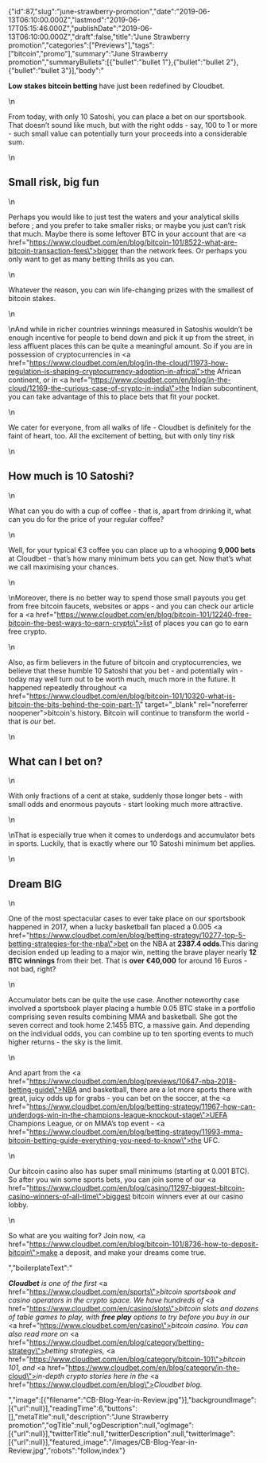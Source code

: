 {"id":87,"slug":"june-strawberry-promotion","date":"2019-06-13T06:10:00.000Z","lastmod":"2019-06-17T05:15:46.000Z","publishDate":"2019-06-13T06:10:00.000Z","draft":false,"title":"June Strawberry promotion","categories":["Previews"],"tags":["bitcoin","promo"],"summary":"June Strawberry promotion","summaryBullets":[{"bullet":"bullet 1"},{"bullet":"bullet 2"},{"bullet":"bullet 3"}],"body":"<p><strong>Low stakes bitcoin betting</strong> have just been redefined by Cloudbet.<br /></p>\n<p>From today, with only 10 Satoshi, you can place a bet on our sportsbook. That doesn’t sound like much, but with the right odds - say, 100 to 1 or more - such small value can potentially turn your proceeds into a considerable sum. </p>\n<h2>Small risk, big fun</h2>\n<p>Perhaps you would like to just test the waters and your analytical skills before ; and you prefer to take smaller risks; or maybe you just can’t risk that much. Maybe there is some leftover BTC in your account that are <a href=\"https://www.cloudbet.com/en/blog/bitcoin-101/8522-what-are-bitcoin-transaction-fees\">bigger than the network fees</a>. Or perhaps you only want to get as many betting thrills as you can. </p>\n<p>Whatever the reason, you can win life-changing prizes with the smallest of bitcoin stakes. </p>\n<p>\nAnd while in richer countries winnings measured in Satoshis wouldn’t be enough incentive for people to bend down and pick it up from the street, in less affluent places this can be quite a meaningful amount. So if you are in possession of cryptocurrencies in <a href=\"https://www.cloudbet.com/en/blog/in-the-cloud/11973-how-regulation-is-shaping-cryptocurrency-adoption-in-africa\">the African continent</a>, or in <a href=\"https://www.cloudbet.com/en/blog/in-the-cloud/12169-the-curious-case-of-crypto-in-india\">the Indian subcontinent</a>, you can take advantage of this to place bets that fit your pocket.</p>\n<p>We cater for everyone, from all walks of life - Cloudbet is definitely for the faint of heart, too. All the excitement of betting, but with only tiny risk </p>\n<h2>How much is 10 Satoshi?</h2>\n<p>What can you do with a cup of coffee - that is, apart from drinking it, what can you do for the price of your regular coffee? </p>\n<p>Well, for your typical €3 coffee you can place up to a whooping <strong>9,000 bets</strong> at Cloudbet - that’s how many minimum bets you can get. Now that’s what we call maximising your chances.</p>\n<p>\nMoreover, there is no better way to spend those small payouts you get from free bitcoin faucets, websites or apps - and you can check our article for a <a href=\"https://www.cloudbet.com/en/blog/bitcoin-101/12240-free-bitcoin-the-best-ways-to-earn-crypto\">list of places you can go to earn free crypto</a>. </p>\n<p>Also, as firm believers in the future of bitcoin and cryptocurrencies, we believe that these humble 10 Satoshi that you bet - and potentially win - today may well turn out to be worth much, much more in the future. It happened repeatedly throughout <a href=\"https://www.cloudbet.com/en/blog/bitcoin-101/10320-what-is-bitcoin-the-bits-behind-the-coin-part-1\" target=\"_blank\" rel=\"noreferrer noopener\">bitcoin's history</a>. Bitcoin will continue to transform the world - that is <em>our</em> bet.</p>\n<h2>What can I bet on?</h2>\n<p>With only fractions of a cent at stake, suddenly those longer bets - with small odds and enormous payouts - start looking much more attractive. </p>\n<p>\nThat is especially true when it comes to underdogs and accumulator bets in sports. Luckily, that is exactly where our 10 Satoshi minimum bet applies.</p>\n<h2>Dream BIG</h2>\n<p>One of the most spectacular cases to ever take place on our sportsbook happened in 2017, when a lucky basketball fan placed a 0.005 <a href=\"https://www.cloudbet.com/en/blog/betting-strategy/10277-top-5-betting-strategies-for-the-nba\">bet on the NBA</a> at <strong>2387.4 odds</strong>.This daring decision ended up leading to a major win, netting the brave player nearly <strong>12 BTC winnings</strong> from their bet. That is <strong>over €40,000</strong> for around 16 Euros - not bad, right?</p>\n<p>Accumulator bets can be quite the use case. Another noteworthy case involved a sportsbook player placing a humble 0.05 BTC stake in a portfolio comprising seven results combining MMA and basketball. She got the seven correct and took home 2.1455 BTC, a massive gain. And depending on the individual odds, you can combine up to ten sporting events to much higher returns - the sky is the limit.</p>\n<p>And apart from the <a href=\"https://www.cloudbet.com/en/blog/previews/10647-nba-2018-betting-guide\">NBA and basketball</a>, there are a lot more sports there with great, juicy odds up for grabs - you can bet on the soccer, at the <a href=\"https://www.cloudbet.com/en/blog/betting-strategy/11967-how-can-underdogs-win-in-the-champions-league-knockout-stage\">UEFA Champions League</a>, or on MMA’s top event - <a href=\"https://www.cloudbet.com/en/blog/betting-strategy/11993-mma-bitcoin-betting-guide-everything-you-need-to-know\">the UFC</a>.</p>\n<p>Our bitcoin casino also has super small minimums (starting at 0.001 BTC). So after you win some sports bets, you can join some of our <a href=\"https://www.cloudbet.com/en/blog/casino/11297-biggest-bitcoin-casino-winners-of-all-time\">biggest bitcoin winners</a> ever at our casino lobby.</p>\n<p>So what are you waiting for? Join now, <a href=\"https://www.cloudbet.com/en/blog/bitcoin-101/8736-how-to-deposit-bitcoin\">make a deposit</a>, and make your dreams come true.</p>","boilerplateText":"<p><strong><em>Cloudbet</em></strong><em> is one of the first </em><a href=\"https://www.cloudbet.com/en/sports\"><em>bitcoin sportsbook</em></a><em> and casino operators in the crypto space. We have hundreds of </em><a href=\"https://www.cloudbet.com/en/casino/slots\"><em>bitcoin slots</em></a><em> and dozens of table games to play, with </em><strong><em>free play</em></strong><em> options to try before you buy in our </em><a href=\"https://www.cloudbet.com/en/casino\"><em>bitcoin casino</em></a><em>. You can also read more on </em><a href=\"https://www.cloudbet.com/en/blog/category/betting-strategy\"><em>betting strategies</em></a><em>, </em><a href=\"https://www.cloudbet.com/en/blog/category/bitcoin-101\"><em>bitcoin 101</em></a><em>, and </em><a href=\"https://www.cloudbet.com/en/blog/category/in-the-cloud\"><em>in-depth crypto stories</em></a><em> here in the </em><a href=\"https://www.cloudbet.com/en/blog\"><em>Cloudbet blog</em></a><em>.</em></p>","image":[{"filename":"CB-Blog-Year-in-Review.jpg"}],"backgroundImage":[{"url":null}],"readingTime":6,"buttons":[],"metaTitle":null,"description":"June Strawberry promotion","ogTitle":null,"ogDescription":null,"ogImage":[{"url":null}],"twitterTitle":null,"twitterDescription":null,"twitterImage":[{"url":null}],"featured_image":"/images/CB-Blog-Year-in-Review.jpg","robots":"follow,index"}
